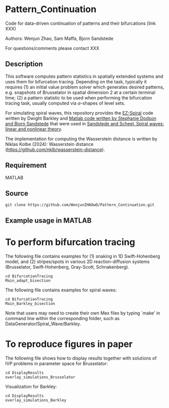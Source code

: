 # Pattern_Continuation

Code for data-driven continuation of patterns and their bifurcations (link XXX)

Authors: Wenjun Zhao, Sam Maffa, Bjorn Sandstede

For questions/comments please contact XXX

## Description

This software computes pattern statistics in spatially extended systems and uses them for bifurcation tracing. Depending on the task, typically it requires (1) an initial value problem solver which generates desired patterns, e.g. snapshots of Brusselator in spatial dimension 2 at a certain terminal time; (2) a pattern statistic to be used when performing the bifurcation tracing task, usually computed via $\alpha$-shapes of level sets.

For simulating spiral waves, this repository provides the [EZ-Spiral](http://homepages.warwick.ac.uk/~masax/Software/ez_software.html) code written by Dwight Barkley and [Matlab code written by Stephanie Dodson and Bjorn Sandstede](https://github.com/sandstede-lab/Spiral-Waves-Boundary-Sinks-and-Spectra) that were used in [Sandstede and Scheel. Spiral waves: linear and nonlinear theory](http://bjornsandstede.com/publications.html).

The implementation for computing the Wasserstein distance is written by Niklas Kolbe (2024): Wasserstein distance (https://github.com/nklb/wasserstein-distance).

## Requirement

MATLAB

## Source

```
git clone https://github.com/WenjunZHAOwO/Pattern_Continuation.git
```

## Example usage in MATLAB

# To perform bifurcation tracing

The following file contains examples for (1) snaking in 1D Swift-Hohenberg model, and (2) stripes/spots in various 2D reaction-diffusion systems (Brusselator, Swift-Hohenberg, Gray-Scott, Schnakenberg).

```
cd BifurcationTracing
Main_adapt_bisection
```

The following file contains examples for spiral waves:
```
cd BifurcationTracing
Main_Barkley_bisection
```
Note that users may need to create their own Mex files by typing `make' in command line within the corresponding folder, such as DataGenerator/Spiral_Wave/Barkley.


# To reproduce figures in paper

The following file shows how to display results together with solutions of IVP problems in parameter space for Brusselator:

```
cd DisplayResults
overlay_simulations_Brusselator
```
Visualization for Barkley:
```
cd DisplayResults
overlay_simulations_Barkley
```





